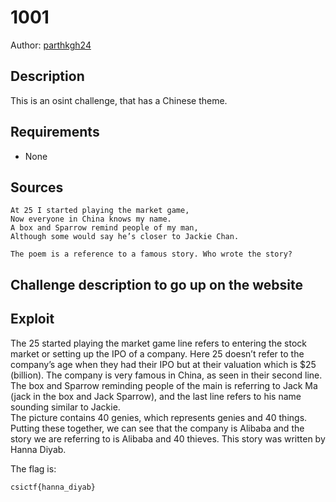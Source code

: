# 1001

Author: [parthkgh24](https://github.com/parthkgh24)

## Description
This is an osint challenge, that has a Chinese theme.

## Requirements

- None

## Sources
```
At 25 I started playing the market game,
Now everyone in China knows my name.
A box and Sparrow remind people of my man,
Although some would say he’s closer to Jackie Chan.

The poem is a reference to a famous story. Who wrote the story?
```


## Challenge description to go up on the website


## Exploit

The 25 started playing the market game line refers to entering the stock market or setting up the IPO of a company. Here 25 doesn’t refer to the company’s age when they had their IPO but at their valuation which is $25 (billion). The company is very famous in China, as seen in their second line. The box and Sparrow reminding people of the main is referring to Jack Ma (jack in the box and Jack Sparrow), and the last line refers to his name sounding similar to Jackie. <br />
The picture contains 40 genies, which represents genies and 40 things. Putting these together, we can see that the company is Alibaba and the story we are referring to is Alibaba and 40 thieves. This story was written by Hanna Diyab.

The flag is:

```
csictf{hanna_diyab} 
```


